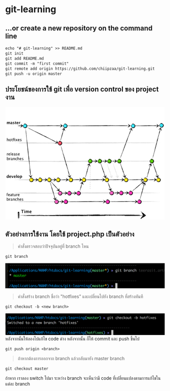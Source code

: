 # git-learning

## …or create a new repository on the command line
```
echo "# git-learning" >> README.md
git init
git add README.md
git commit -m "first commit"
git remote add origin https://github.com/chiipzaa/git-learning.git
git push -u origin master
```

## ประโยชน์ของการใช้ git เพื่อ version control ของ project งาน
![git-time](asset/gitflow.png)

## ตัวอย่างการใช้งาน โดยใช้ project.php เป็นตัวอย่าง

> คำสั่งตรวจสอบว่าปัจจุบันอยู่ที่ branch ไหน
```
git branch
```
![git-check-branch](asset/git-check-branch.png)

> คำสั่งสร้าง branch ชื่อว่า "hotfixes" และเปลี่ยนไปยัง branch ที่สร้างทันที
```
git checkout -b <new branch>
```
![git-new-branch](asset/git-new-branch.png)
หลังจากนั้นให้ลองไปแก้ไข code ต่าง
หลังจากนั้น ก็ให้ commit และ push ขึ้นไป
```
git push origin <branch>
```
> ถ้าหากต้องการออกจาก branch แล้วกลับมายัง master branch
```
git checkout master
```
ถ้าหาก เราลอง switch ไปมา ระหว่าง branch จะเห็นว่ามี code ที่เปลี่ยนแปลงตามการแก้ไขในแต่ละ branch

